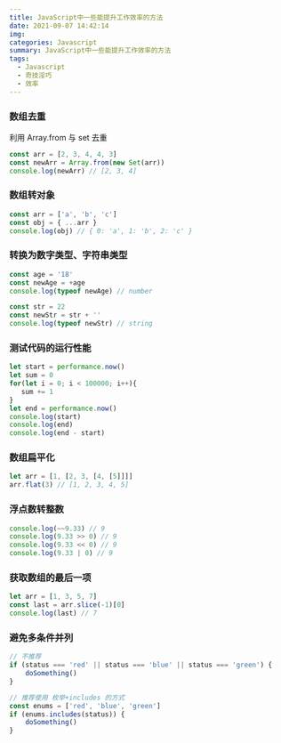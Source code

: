 ```yaml
---
title: JavaScript中一些能提升工作效率的方法
date: 2021-09-07 14:42:14
img:
categories: Javascript
summary: JavaScript中一些能提升工作效率的方法
tags: 
  - Javascript
  - 奇技淫巧
  - 效率
---
```




### 数组去重

利用 Array.from 与 set 去重

```javascript
const arr = [2, 3, 4, 4, 3]
const newArr = Array.from(new Set(arr))
console.log(newArr) // [2, 3, 4]
```



### 数组转对象

```javascript
const arr = ['a', 'b', 'c']
const obj = { ...arr }
console.log(obj) // { 0: 'a', 1: 'b', 2: 'c' }
```



### 转换为数字类型、字符串类型

```javascript
const age = '18'
const newAge = +age
console.log(typeof newAge) // number

const str = 22
const newStr = str + ''
console.log(typeof newStr) // string
```



### 测试代码的运行性能

```javascript
let start = performance.now()
let sum = 0
for(let i = 0; i < 100000; i++){
   sum += 1
}
let end = performance.now()
console.log(start)
console.log(end)
console.log(end - start)
```



### 数组扁平化

```javascript
let arr = [1, [2, 3, [4, [5]]]]
arr.flat(3) // [1, 2, 3, 4, 5]
```



### 浮点数转整数

```javascript
console.log(~~9.33) // 9
console.log(9.33 >> 0) // 9
console.log(9.33 << 0) // 9
console.log(9.33 | 0) // 9
```



### 获取数组的最后一项

```javascript
let arr = [1, 3, 5, 7]
const last = arr.slice(-1)[0]
console.log(last) // 7
```



### 避免多条件并列

```javascript
// 不推荐
if (status === 'red' || status === 'blue' || status === 'green') {
	doSomething()
}

// 推荐使用 枚举+includes 的方式
const enums = ['red', 'blue', 'green']
if (enums.includes(status)) {
    doSomething()
}
```